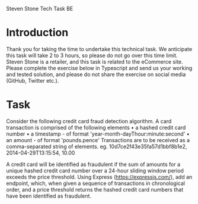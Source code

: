 Steven Stone Tech Task BE

# Introduction
Thank you for taking the time to undertake this technical task. We anticipate this task will take
2 to 3 hours, so please do not go over this time limit. Steven Stone is a retailer, and this task
is related to the eCommerce site. Please complete the exercise below in Typescript and
send us your working and tested solution, and please do not share the exercise on social
media (GitHub, Twitter etc.).

# Task
Consider the following credit card fraud detection algorithm.
A card transaction is comprised of the following elements
• a hashed credit card number
• a timestamp - of format 'year-month-dayThour:minute:second'
• an amount - of format 'pounds.pence'
Transactions are to be received as a comma-separated string of elements. eg.
10d7ce2f43e35fa57d1bbf8b1e2, 2014-04-29T13:15:54, 10.00

A credit card will be identified as fraudulent if the sum of amounts for a unique hashed credit
card number over a 24-hour sliding window period exceeds the price threshold. Using Express
(https://expressjs.com/), add an endpoint, which, when given a sequence of transactions in
chronological order, and a price threshold returns the hashed credit card numbers that have
been identified as fraudulent.
